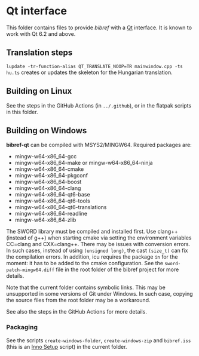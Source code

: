 # Qt interface

This folder contains files to provide *bibref* with a [Qt](https://qt.io) interface. It is known to work with Qt 6.2 and above.

## Translation steps

`lupdate -tr-function-alias QT_TRANSLATE_NOOP=TR mainwindow.cpp -ts hu.ts` creates or updates the skeleton for the Hungarian translation.

## Building on Linux

See the steps in the GitHub Actions (in `../.github`), or in the flatpak scripts in this folder.

## Building on Windows

**bibref-qt** can be compiled with MSYS2/MINGW64. Required packages are:

* mingw-w64-x86_64-gcc
* mingw-w64-x86_64-make or mingw-w64-x86_64-ninja
* mingw-w64-x86_64-cmake
* mingw-w64-x86_64-pkgconf
* mingw-w64-x86_64-boost
* mingw-w64-x86_64-clang
* mingw-w64-x86_64-qt6-base
* mingw-w64-x86_64-qt6-tools
* mingw-w64-x86_64-qt6-translations
* mingw-w64-x86_64-readline
* mingw-w64-x86_64-zlib

The SWORD library must be compiled and installed first. Use clang++ (instead of g++) when
starting cmake via setting the environment variables CC=clang and CXX=clang++.
There may be issues with conversion errors. In such cases, instead of using `(unsigned long)`,
the cast `(size_t)` can fix the compilation errors. In addition, icu requires the package `in`
for the moment: it has to be added to the cmake configuration. See the `sword-patch-mingw64.diff` file
in the root folder of the bibref project for more details.

Note that the current folder contains symbolic links. This may be unsupported in some
versions of Git under Windows. In such case, copying the source files from the root
folder may be a workaround.

See also the steps in the GitHub Actions for more details.

### Packaging

See the scripts `create-windows-folder`, `create-windows-zip` and `bibref.iss`
(this is an [Inno Setup](https://jrsoftware.org/isinfo.php) script) in the current folder.
